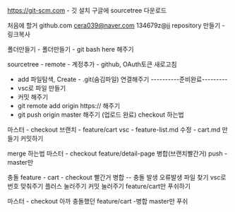 https://git-scm.com - 깃 설치
구글에 sourcetree 다운로드 

처음에 할거
github.com 
cera039@naver.com
134679z@jj
repository 만들기 - 링크복사

폴더만들기 - 폴더만들기 - git bash here 해주기

sourcetree - remote - 계정추가 - github, OAuth토큰 새로고침
 - add 파일탐색, Create - .git(숨김파일) 연결해주기
----------준비완료---------
 - vsc로 파일 만들기
 - 커밋 해주기
 - git remote add origin https:// 해주기
 - git push origin master 해주기 (업로드 완료)
checkout 하는법

마스터 - checkout
브랜치 - feature/cart
vsc 	- feature-list.md 수정
	- cart.md 만들기
커밋하기


merge 하는법
마스터 - checkout
feature/detail-page 병합(브랜치빨간거)
push - master만

충돌
feature - cart - checkout
빨간거 병합 -- 충돌 발생
오류발생 파일 찾기
vsc로 번호 맞춰주기
플러스 눌러주기
커밋 눌러주기
feature/cart만 푸쉬하기

마스터 - checkout
아까 충돌했던 feature/cart -병합
master만 푸쉬
